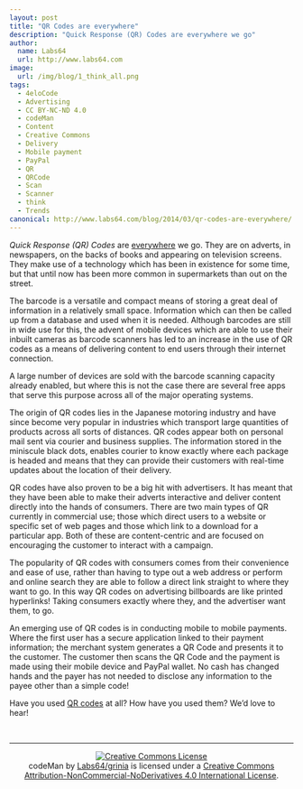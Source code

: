 ```yaml
---
layout: post
title: "QR Codes are everywhere"
description: "Quick Response (QR) Codes are everywhere we go"
author:
  name: Labs64
  url: http://www.labs64.com
image:
  url: /img/blog/1_think_all.png
tags:
  - 4eloCode
  - Advertising
  - CC BY-NC-ND 4.0
  - codeMan
  - Content
  - Creative Commons
  - Delivery
  - Mobile payment
  - PayPal
  - QR
  - QRCode
  - Scan
  - Scanner
  - think
  - Trends
canonical: http://www.labs64.com/blog/2014/03/qr-codes-are-everywhere/
---
```


*Quick Response (QR) Codes* are [everywhere](http://www.labs64.com/codeman/ "codeMan") we go. They are on adverts, in newspapers, on the backs of books and appearing on television screens. They make use of a technology which has been in existence for some time, but that until now has been more common in supermarkets than out on the street.

The barcode is a versatile and compact means of storing a great deal of information in a relatively small space. Information which can then be called up from a database and used when it is needed. Although barcodes are still in wide use for this, the advent of mobile devices which are able to use their inbuilt cameras as barcode scanners has led to an increase in the use of QR codes as a means of delivering content to end users through their internet connection.

A large number of devices are sold with the barcode scanning capacity already enabled, but where this is not the case there are several free apps that serve this purpose across all of the major operating systems.

The origin of QR codes lies in the Japanese motoring industry and have since become very popular in industries which transport large quantities of products across all sorts of distances. QR codes appear both on personal mail sent via courier and business supplies. The information stored in the miniscule black dots, enables courier to know exactly where each package is headed and means that they can provide their customers with real-time updates about the location of their delivery.

QR codes have also proven to be a big hit with advertisers. It has meant that they have been able to make their adverts interactive and deliver content directly into the hands of consumers. There are two main types of QR currently in commercial use; those which direct users to a website or specific set of web pages and those which link to a download for a particular app. Both of these are content-centric and are focused on encouraging the customer to interact with a campaign.

The popularity of QR codes with consumers comes from their convenience and ease of use, rather than having to type out a web address or perform and online search they are able to follow a direct link straight to where they want to go. In this way QR codes on advertising billboards are like printed hyperlinks! Taking consumers exactly where they, and the advertiser want them, to go.

An emerging use of QR codes is in conducting mobile to mobile payments. Where the first user has a secure application linked to their payment information; the merchant system generates a QR Code and presents it to the customer. The customer then scans the QR Code and the payment is made using their mobile device and PayPal wallet. No cash has changed hands and the payer has not needed to disclose any information to the payee other than a simple code!

Have you used [QR codes](http://www.labs64.com/codeman/ "codeMan") at all? How have you used them? We’d love to hear!

&nbsp;

* * *

<p style="text-align: center;">
  <a href="http://creativecommons.org/licenses/by-nc-nd/4.0/" rel="license" target="_blank" rel="nofollow"><img style="border-width: 0;" alt="Creative Commons License" src="http://i.creativecommons.org/l/by-nc-nd/4.0/88x31.png" /></a><br /> <span>codeMan</span> by <a href="http://www.labs64.com/codeman/" rel="cc:attributionURL">Labs64/grinia</a> is licensed under a <a href="http://creativecommons.org/licenses/by-nc-nd/4.0/" rel="license" target="_blank" rel="nofollow">Creative Commons Attribution-NonCommercial-NoDerivatives 4.0 International License</a>.
</p>
